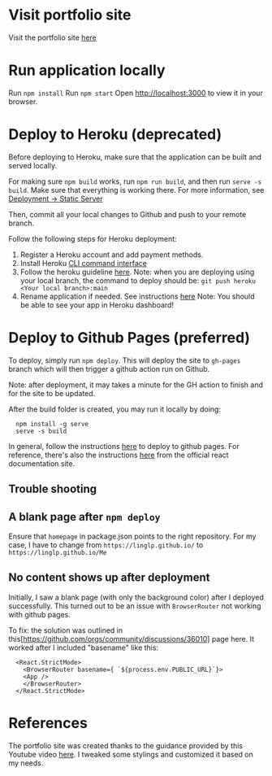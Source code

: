 # Visit portfolio site
Visit the portfolio site [here](https://linglp.github.io/Me/)

# Run application locally 
Run `npm install`
Run `npm start`
Open [http://localhost:3000](http://localhost:3000) to view it in your browser.

# Deploy to Heroku (deprecated)
Before deploying to Heroku, make sure that the application can be built and served locally. 

For making sure `npm build` works, run `npm run build`, and then run `serve -s build`. Make sure that everything is working there. For more information, see [Deployment -> Static Server](https://create-react-app.dev/docs/deployment/#static-server)

Then, commit all your local changes to Github and push to your remote branch. 

Follow the following steps for Heroku deployment: 
1. Register a Heroku account and add payment methods. 
2. Install Heroku [CLI command interface](https://devcenter.heroku.com/articles/heroku-cli)
3. Follow the heroku guideline [here](https://blog.heroku.com/deploying-react-with-zero-configuration). Note: when you are deploying using your local branch, the command to deploy should be: `git push heroku <Your local branch>:main`
4. Rename application if needed. See instructions [here](https://devcenter.heroku.com/articles/renaming-apps#updating-git-remotes)
Note: You should be able to see your app in Heroku dashboard!

# Deploy to Github Pages (preferred)
To deploy, simply run `npm deploy`. This will deploy the site to `gh-pages` branch which will then trigger a github action run on Github. 

Note: after deployment, it may takes a minute for the GH action to finish and for the site to be updated. 

After the build folder is created, you may run it locally by doing: 
```
  npm install -g serve
  serve -s build
```

In general, follow the instructions [here](https://github.com/gitname/react-gh-pages) to deploy to github pages. 
For reference, there's also the instructions [here](https://create-react-app.dev/docs/deployment/#github-pages) from the official react documentation site. 

## Trouble shooting
## A blank page after `npm deploy`
Ensure that `homepage` in package.json points to the right repository. For my case, I have to change from `https://linglp.github.io/` to `https://linglp.github.io/Me`

## No content shows up after deployment
Initially, I saw a blank page (with only the background color) after I deployed successfully. This turned out to be an issue with `BrowserRouter` not working with github pages. 

To fix: the solution was outlined in this[https://github.com/orgs/community/discussions/36010] page here. It worked after I included "basename" like this: 
```
  <React.StrictMode>
    <BrowserRouter basename={ `${process.env.PUBLIC_URL}`}>
    <App />
    </BrowserRouter>
  </React.StrictMode>
```


# References
The portfolio site was created thanks to the guidance provided by this Youtube video [here](https://www.youtube.com/watch?v=bmpI252DmiI). I tweaked some stylings and customized it based on my needs. 